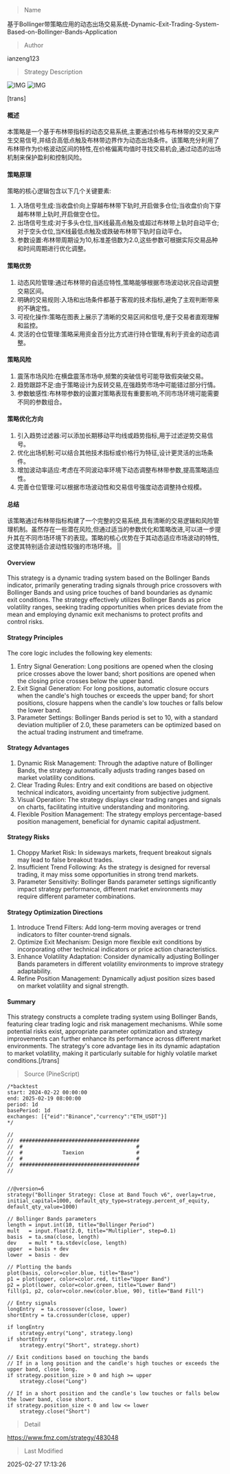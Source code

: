 
> Name

基于Bollinger带策略应用的动态出场交易系统-Dynamic-Exit-Trading-System-Based-on-Bollinger-Bands-Application

> Author

ianzeng123

> Strategy Description

![IMG](https://www.fmz.com/upload/asset/2d7fa06a7cd22e1f25d3e.png)
![IMG](https://www.fmz.com/upload/asset/2d7ea07a71aa12fd95a2d.png)




[trans]
#### 概述
本策略是一个基于布林带指标的动态交易系统,主要通过价格与布林带的交叉来产生交易信号,并结合高低点触及布林带边界作为动态出场条件。该策略充分利用了布林带作为价格波动区间的特性,在价格偏离均值时寻找交易机会,通过动态的出场机制来保护盈利和控制风险。

#### 策略原理
策略的核心逻辑包含以下几个关键要素:
1. 入场信号生成:当收盘价向上穿越布林带下轨时,开启做多仓位;当收盘价向下穿越布林带上轨时,开启做空仓位。
2. 出场信号生成:对于多头仓位,当K线最高点触及或超过布林带上轨时自动平仓;对于空头仓位,当K线最低点触及或跌破布林带下轨时自动平仓。
3. 参数设置:布林带周期设为10,标准差倍数为2.0,这些参数可根据实际交易品种和时间周期进行优化调整。

#### 策略优势
1. 动态风险管理:通过布林带的自适应特性,策略能够根据市场波动状况自动调整交易区间。
2. 明确的交易规则:入场和出场条件都基于客观的技术指标,避免了主观判断带来的不确定性。
3. 可视化操作:策略在图表上展示了清晰的交易区间和信号,便于交易者直观理解和监控。
4. 灵活的仓位管理:策略采用资金百分比方式进行持仓管理,有利于资金的动态调整。

#### 策略风险
1. 震荡市场风险:在横盘震荡市场中,频繁的突破信号可能导致假突破交易。
2. 趋势跟踪不足:由于策略设计为反转交易,在强趋势市场中可能错过部分行情。
3. 参数敏感性:布林带参数的设置对策略表现有重要影响,不同市场环境可能需要不同的参数组合。

#### 策略优化方向
1. 引入趋势过滤器:可以添加长期移动平均线或趋势指标,用于过滤逆势交易信号。
2. 优化出场机制:可以结合其他技术指标或价格行为特征,设计更灵活的出场条件。
3. 增加波动率适应:考虑在不同波动率环境下动态调整布林带参数,提高策略适应性。
4. 完善仓位管理:可以根据市场波动性和交易信号强度动态调整持仓规模。

#### 总结
该策略通过布林带指标构建了一个完整的交易系统,具有清晰的交易逻辑和风险管理机制。虽然存在一些潜在风险,但通过适当的参数优化和策略改进,可以进一步提升其在不同市场环境下的表现。策略的核心优势在于其动态适应市场波动的特性,这使其特别适合波动性较强的市场环境。 || 

#### Overview
This strategy is a dynamic trading system based on the Bollinger Bands indicator, primarily generating trading signals through price crossovers with Bollinger Bands and using price touches of band boundaries as dynamic exit conditions. The strategy effectively utilizes Bollinger Bands as price volatility ranges, seeking trading opportunities when prices deviate from the mean and employing dynamic exit mechanisms to protect profits and control risks.

#### Strategy Principles
The core logic includes the following key elements:
1. Entry Signal Generation: Long positions are opened when the closing price crosses above the lower band; short positions are opened when the closing price crosses below the upper band.
2. Exit Signal Generation: For long positions, automatic closure occurs when the candle's high touches or exceeds the upper band; for short positions, closure happens when the candle's low touches or falls below the lower band.
3. Parameter Settings: Bollinger Bands period is set to 10, with a standard deviation multiplier of 2.0, these parameters can be optimized based on the actual trading instrument and timeframe.

#### Strategy Advantages
1. Dynamic Risk Management: Through the adaptive nature of Bollinger Bands, the strategy automatically adjusts trading ranges based on market volatility conditions.
2. Clear Trading Rules: Entry and exit conditions are based on objective technical indicators, avoiding uncertainty from subjective judgment.
3. Visual Operation: The strategy displays clear trading ranges and signals on charts, facilitating intuitive understanding and monitoring.
4. Flexible Position Management: The strategy employs percentage-based position management, beneficial for dynamic capital adjustment.

#### Strategy Risks
1. Choppy Market Risk: In sideways markets, frequent breakout signals may lead to false breakout trades.
2. Insufficient Trend Following: As the strategy is designed for reversal trading, it may miss some opportunities in strong trend markets.
3. Parameter Sensitivity: Bollinger Bands parameter settings significantly impact strategy performance, different market environments may require different parameter combinations.

#### Strategy Optimization Directions
1. Introduce Trend Filters: Add long-term moving averages or trend indicators to filter counter-trend signals.
2. Optimize Exit Mechanism: Design more flexible exit conditions by incorporating other technical indicators or price action characteristics.
3. Enhance Volatility Adaptation: Consider dynamically adjusting Bollinger Bands parameters in different volatility environments to improve strategy adaptability.
4. Refine Position Management: Dynamically adjust position sizes based on market volatility and signal strength.

#### Summary
This strategy constructs a complete trading system using Bollinger Bands, featuring clear trading logic and risk management mechanisms. While some potential risks exist, appropriate parameter optimization and strategy improvements can further enhance its performance across different market environments. The strategy's core advantage lies in its dynamic adaptation to market volatility, making it particularly suitable for highly volatile market conditions.[/trans]



> Source (PineScript)

``` pinescript
/*backtest
start: 2024-02-22 00:00:00
end: 2025-02-19 08:00:00
period: 1d
basePeriod: 1d
exchanges: [{"eid":"Binance","currency":"ETH_USDT"}]
*/

//
//  #######################################
//  #                                     #
//  #             Taexion                 #
//  #                                     #
//  #######################################
//


//@version=6
strategy("Bollinger Strategy: Close at Band Touch v6", overlay=true, initial_capital=1000, default_qty_type=strategy.percent_of_equity, default_qty_value=1000)

// Bollinger Bands parameters
length = input.int(10, title="Bollinger Period")
mult   = input.float(2.0, title="Multiplier", step=0.1)
basis  = ta.sma(close, length)
dev    = mult * ta.stdev(close, length)
upper  = basis + dev
lower  = basis - dev

// Plotting the bands
plot(basis, color=color.blue, title="Base")
p1 = plot(upper, color=color.red, title="Upper Band")
p2 = plot(lower, color=color.green, title="Lower Band")
fill(p1, p2, color=color.new(color.blue, 90), title="Band Fill")

// Entry signals
longEntry  = ta.crossover(close, lower)
shortEntry = ta.crossunder(close, upper)

if longEntry
    strategy.entry("Long", strategy.long)
if shortEntry
    strategy.entry("Short", strategy.short)

// Exit conditions based on touching the bands
// If in a long position and the candle's high touches or exceeds the upper band, close long.
if strategy.position_size > 0 and high >= upper
    strategy.close("Long")

// If in a short position and the candle's low touches or falls below the lower band, close short.
if strategy.position_size < 0 and low <= lower
    strategy.close("Short")

```

> Detail

https://www.fmz.com/strategy/483048

> Last Modified

2025-02-27 17:13:26
